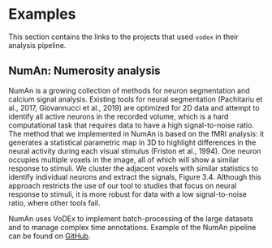 # Examples

This section contains the links to the projects that used `vodex` in their analysis pipeline.

## NumAn: Numerosity analysis
NumAn is a growing collection of methods for neuron segmentation and calcium signal analysis. Existing tools for neural segmentation (Pachitariu et al., 2017, Giovannucci et al.,
2019) are optimized for 2D data and attempt to identify all active neurons in the recorded volume, which
is a hard computational task that requires data to have a high signal-to-noise ratio. The method that we
implemented in NumAn is based on the fMRI analysis: it generates a statistical parametric map in 3D to
highlight differences in the neural activity during each visual stimulus (Friston et al., 1994). One neuron
occupies multiple voxels in the image, all of which will show a similar response to stimuli. We cluster
the adjacent voxels with similar statistics to identify individual neurons and extract the signals, Figure 3.4.
Although this approach restricts the use of our tool to studies that focus on neural response to stimuli, it is more robust for data with a low signal-to-noise ratio, where other tools fail.

NumAn uses VoDEx to implement batch-processing of the large datasets and to manage complex time annotations.
Example of the NumAn pipeline can be found on [GitHub](https://github.com/LemonJust/numan).

